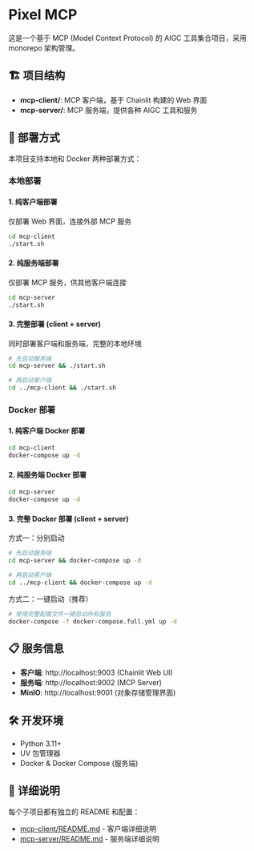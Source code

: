 # Pixel MCP

这是一个基于 MCP (Model Context Protocol) 的 AIGC 工具集合项目，采用 monorepo 架构管理。

## 🏗️ 项目结构

- **mcp-client/**: MCP 客户端，基于 Chainlit 构建的 Web 界面
- **mcp-server/**: MCP 服务端，提供各种 AIGC 工具和服务

## 🚀 部署方式

本项目支持本地和 Docker 两种部署方式：

### 本地部署

#### 1. 纯客户端部署
仅部署 Web 界面，连接外部 MCP 服务
```bash
cd mcp-client
./start.sh
```

#### 2. 纯服务端部署
仅部署 MCP 服务，供其他客户端连接
```bash
cd mcp-server
./start.sh
```

#### 3. 完整部署 (client + server)
同时部署客户端和服务端，完整的本地环境
```bash
# 先启动服务端
cd mcp-server && ./start.sh

# 再启动客户端
cd ../mcp-client && ./start.sh
```

### Docker 部署

#### 1. 纯客户端 Docker 部署
```bash
cd mcp-client
docker-compose up -d
```

#### 2. 纯服务端 Docker 部署
```bash
cd mcp-server
docker-compose up -d
```

#### 3. 完整 Docker 部署 (client + server)

方式一：分别启动
```bash
# 先启动服务端
cd mcp-server && docker-compose up -d

# 再启动客户端
cd ../mcp-client && docker-compose up -d
```

方式二：一键启动（推荐）
```bash
# 使用完整配置文件一键启动所有服务
docker-compose -f docker-compose.full.yml up -d
```

## 📋 服务信息

- **客户端**: http://localhost:9003 (Chainlit Web UI)
- **服务端**: http://localhost:9002 (MCP Server)
- **MinIO**: http://localhost:9001 (对象存储管理界面)

## 🛠️ 开发环境

- Python 3.11+
- UV 包管理器
- Docker & Docker Compose (服务端)

## 📁 详细说明

每个子项目都有独立的 README 和配置：
- [mcp-client/README.md](mcp-client/README.md) - 客户端详细说明
- [mcp-server/README.md](mcp-server/README.md) - 服务端详细说明
